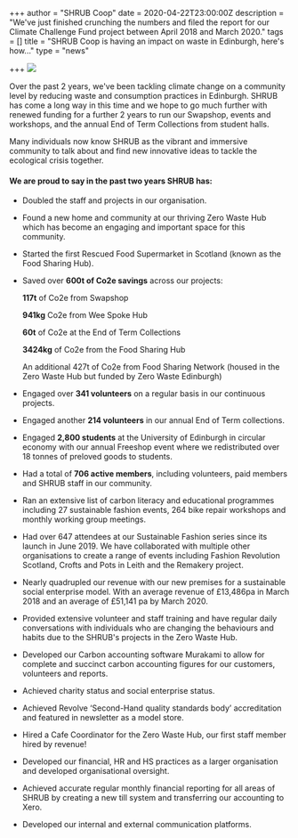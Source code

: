 +++
author = "SHRUB Coop"
date = 2020-04-22T23:00:00Z
description = "We've just finished crunching the numbers and filed the report for our Climate Challenge Fund project between April 2018 and March 2020."
tags = []
title = "SHRUB Coop is having an impact on waste in Edinburgh, here's how..."
type = "news"

+++
![](https://res.cloudinary.com/shrub-co-op/image/upload/v1587648599/shrubcoop.org/media/funding_newsletter_2b_1_qmwuz4.png)

Over the past 2 years, we've been tackling climate change on a community level by reducing waste and consumption practices in Edinburgh. SHRUB has come a long way in this time and we hope to go much further with renewed funding for a further 2 years to run our Swapshop, events and workshops, and the annual End of Term Collections from student halls.

Many individuals now know SHRUB as the vibrant and immersive community to talk about and find new innovative ideas to tackle the ecological crisis together.

#### We are proud to say in the past two years SHRUB has:

* Doubled the staff and projects in our organisation.
* Found a new home and community at our thriving Zero Waste Hub which has become an engaging and important space for this community.
* Started the first Rescued Food Supermarket in Scotland (known as the Food Sharing Hub).
* Saved over **600t of Co2e savings** across our projects:

  **117t** of Co2e from Swapshop

  **941kg** Co2e from Wee Spoke Hub

  **60t** of Co2e at the End of Term Collections

  **3424kg** of Co2e from the Food Sharing Hub

  An additional 427t of Co2e from Food Sharing Network (housed in the Zero Waste Hub but funded by Zero Waste Edinburgh)
* Engaged over **341 volunteers** on a regular basis in our continuous projects.
* Engaged another **214 volunteers** in our annual End of Term collections.
* Engaged **2,800 students** at the University of Edinburgh in circular economy with our annual Freeshop event where we redistributed over 18 tonnes of preloved goods to students.
* Had a total of **706 active members**, including volunteers, paid members and SHRUB staff in our community.
* Ran an extensive list of carbon literacy and educational programmes including 27 sustainable fashion events, 264 bike repair workshops and monthly working group meetings.
* Had over 647 attendees at our Sustainable Fashion series since its launch in June 2019. We have collaborated with multiple other organisations to create a range of events including Fashion Revolution Scotland, Crofts and Pots in Leith and the Remakery project.
* Nearly quadrupled our revenue with our new premises for a sustainable social enterprise model. With an average revenue of £13,486pa in March 2018 and an average of £51,141 pa by March 2020.
* Provided extensive volunteer and staff training and have regular daily conversations with individuals who are changing the behaviours and habits due to the SHRUB's projects in the Zero Waste Hub.
* Developed our Carbon accounting software Murakami to allow for complete and succinct carbon accounting figures for our customers, volunteers and reports.
* Achieved charity status and social enterprise status.
* Achieved Revolve ‘Second-Hand quality standards body’ accreditation and featured in newsletter as a model store.
* Hired a Cafe Coordinator for the Zero Waste Hub, our first staff member hired by revenue!
* Developed our financial, HR and HS practices as a larger organisation and developed organisational oversight.
* Achieved accurate regular monthly financial reporting for all areas of SHRUB by creating a new till system and transferring our accounting to Xero.
* Developed our internal and external communication platforms.